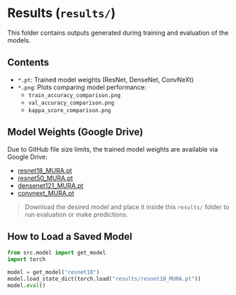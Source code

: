 # Results (`results/`)

This folder contains outputs generated during training and evaluation of the models.

## Contents

- `*.pt`: Trained model weights (ResNet, DenseNet, ConvNeXt)
- `*.png`: Plots comparing model performance:
  - `train_accuracy_comparison.png`
  - `val_accuracy_comparison.png`
  - `kappa_score_comparison.png`

## Model Weights (Google Drive)

Due to GitHub file size limits, the trained model weights are available via Google Drive:

- [resnet18_MURA.pt](https://drive.google.com/file/d/1y0qdmourmeDp-jZTbXXZt-awjMNsVKKq/view?usp=drive_link)  
- [resnet50_MURA.pt](https://drive.google.com/file/d/1OBO2XzwUAWSKHp6jxc2CkK9pXtQuxmTV/view?usp=drive_link)  
- [densenet121_MURA.pt](https://drive.google.com/file/d/1NPt7E0UI_3Tt9tnkBiNNLvMapWKBzUSd/view?usp=drive_link)  
- [convnext_MURA.pt](https://drive.google.com/file/d/1UWa8jiTwtNfJfX7gVM1Qh3axmWSaz3PI/view?usp=drive_link)

> Download the desired model and place it inside this `results/` folder to run evaluation or make predictions.

## How to Load a Saved Model

```python
from src.model import get_model
import torch

model = get_model("resnet18")
model.load_state_dict(torch.load("results/resnet18_MURA.pt"))
model.eval()
